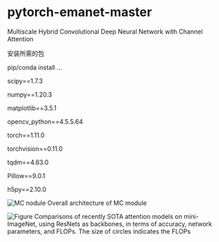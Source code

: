 # pytorch-emanet-master
Multiscale Hybrid Convolutional Deep Neural Network with Channel Attention

安装所需的包

pip/conda install ...

scipy==1.7.3

numpy==1.20.3

matplotlib==3.5.1

opencv_python==4.5.5.64

torch==1.11.0

torchvision==0.11.0

tqdm==4.63.0

Pillow==9.0.1

h5py==2.10.0

![MC nodule](https://user-images.githubusercontent.com/78161848/178894262-2fa77c60-18e9-46d9-b715-76e5a843bb23.png)
                                                          Overall architecture of MC module


![Figure](https://user-images.githubusercontent.com/78161848/178894589-6852cd21-4c37-4086-aea0-c271ff810d61.png)
Comparisons of recently SOTA attention models on mini-ImageNet, using ResNets as backbones, in terms of accuracy, network parameters, and FLOPs. The size of circles indicates the FLOPs



